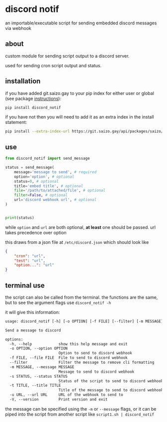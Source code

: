 # discord notif

an importable/executable script for sending embedded discord messages via webhook

## about

custom module for sending script output to a discord server.

used for sending cron script output and status.

## installation

if you have added git.saizo.gay to your pip index for either user or global (see package [instructions](https://git.saizo.gay/saizo/-/packages/pypi/discord-notif/)):

```bash
pip install discord_notif
```

if you have not then you will need to add it as an extra index in the install statement:

```bash
pip install --extra-index-url https://git.saizo.gay/api/packages/saizo/pypi/simple/ discord_notif
```

## use

```python
from discord_notif import send_message

status = send_message(
    message='message to send', # required
    option='option', # optional
    status=0, # optional
    title='embed title', # optional
    file='/path/to/attached/file', # optional
    filter=False, # optional
    url='discord webhook url', # optional
)


print(status)
```

while `option` and `url` are both optional, **at least** one should be passed. url takes precedence over option

this draws from a json file at `/etc/discord.json` which should look like

```json
{
    "cron": "url",
    "test": "url",
    "option...": "url"
}
```

## terminal use

the script can also be called from the terminal. the functions are the same, but to see the argument flags use `discord_notif -h`

it will give this information:

```txt
usage: discord_notif [-h] [-o OPTION] [-f FILE] [--filter] [-m MESSAGE] [-s STATUS] [-t TITLE] [-u URL] [-V]

Send a message to discord

options:
  -h, --help            show this help message and exit
  -o OPTION, --option OPTION
                        Option to send to discord webhook
  -f FILE, --file FILE  File to send to discord webhook
  --filter              Filter the message to remove cli formatting
  -m MESSAGE, --message MESSAGE
                        Message to send to discord webhook
  -s STATUS, --status STATUS
                        Status of the script to send to discord webhook
  -t TITLE, --title TITLE
                        Title of the message to send to discord webhook
  -u URL, --url URL     URL of the webhook to send to
  -V, --version         Print version and exit
```

the message can be specified using the `-m` or `--message` flags, or it can be piped into the script from another script like `script1.sh | discord_notif`
